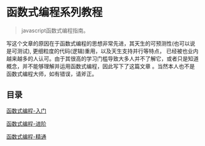 # 函数式编程系列教程

> javascript函数式编程指南。

写这个文章的原因在于函数式编程的思想非常先进，其天生的可预测性(也可以说是可测试), 更细粒度的代码(逻辑)重用，以及天生支持并行等特点， 已经被也业内越来越多的人认可。由于其很高的学习门槛导致大多人并不了解它，或者只是知道概念，并不能够理解并运用函数式编程，因此写下了这篇文章
。当然本人也不是函数式编程大师，如有错误，请斧正。

## 目录

[函数式编程-入门](https://github.com/azl397985856/functional-programming/blob/master/beginer.md)


[函数式编程-进阶]()


[函数式编程-精通]()
